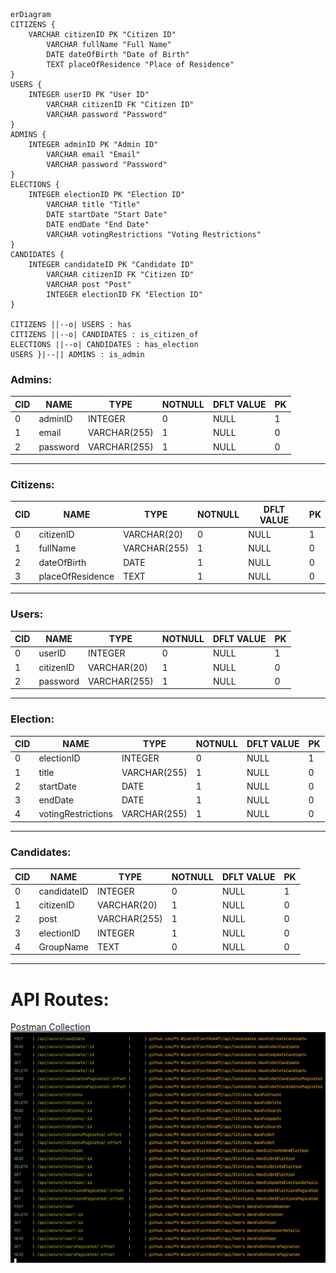 ```mermaid
erDiagram
CITIZENS {
    VARCHAR citizenID PK "Citizen ID"
        VARCHAR fullName "Full Name"
        DATE dateOfBirth "Date of Birth"
        TEXT placeOfResidence "Place of Residence"
}
USERS {
    INTEGER userID PK "User ID"
        VARCHAR citizenID FK "Citizen ID"
        VARCHAR password "Password"
}
ADMINS {
    INTEGER adminID PK "Admin ID"
        VARCHAR email "Email"
        VARCHAR password "Password"
}
ELECTIONS {
    INTEGER electionID PK "Election ID"
        VARCHAR title "Title"
        DATE startDate "Start Date"
        DATE endDate "End Date"
        VARCHAR votingRestrictions "Voting Restrictions"
}
CANDIDATES {
    INTEGER candidateID PK "Candidate ID"
        VARCHAR citizenID FK "Citizen ID"
        VARCHAR post "Post"
        INTEGER electionID FK "Election ID"
}

CITIZENS ||--o| USERS : has
CITIZENS ||--o| CANDIDATES : is_citizen_of
ELECTIONS ||--o| CANDIDATES : has_election
USERS }|--|| ADMINS : is_admin
```

### Admins:

| CID | NAME     | TYPE         | NOTNULL | DFLT VALUE | PK |
| --- | -------- | ------------ | ------- | ---------- | --- |
| 0   | adminID  | INTEGER      | 0       | NULL       | 1   |
| 1   | email    | VARCHAR(255) | 1       | NULL       | 0   |
| 2   | password | VARCHAR(255) | 1       | NULL       | 0   |

---

### Citizens:

| CID | NAME              | TYPE         | NOTNULL | DFLT VALUE | PK |
| --- | ----------------- | ------------ | ------- | ---------- | --- |
| 0   | citizenID         | VARCHAR(20)  | 0       | NULL       | 1   |
| 1   | fullName          | VARCHAR(255) | 1       | NULL       | 0   |
| 2   | dateOfBirth       | DATE         | 1       | NULL       | 0   |
| 3   | placeOfResidence  | TEXT         | 1       | NULL       | 0   |

---

### Users:

| CID | NAME      | TYPE         | NOTNULL | DFLT VALUE | PK |
| --- | --------- | ------------ | ------- | ---------- | --- |
| 0   | userID    | INTEGER      | 0       | NULL       | 1   |
| 1   | citizenID | VARCHAR(20)  | 1       | NULL       | 0   |
| 2   | password  | VARCHAR(255) | 1       | NULL       | 0   |

---

### Election:

| CID | NAME               | TYPE         | NOTNULL | DFLT VALUE | PK |
| --- | ------------------ | ------------ | ------- | ---------- | --- |
| 0   | electionID         | INTEGER      | 0       | NULL       | 1   |
| 1   | title              | VARCHAR(255) | 1       | NULL       | 0   |
| 2   | startDate          | DATE         | 1       | NULL       | 0   |
| 3   | endDate            | DATE         | 1       | NULL       | 0   |
| 4   | votingRestrictions | VARCHAR(255) | 1       | NULL       | 0   |

---

### Candidates:

| CID | NAME        | TYPE         | NOTNULL | DFLT VALUE | PK |
| --- | ----------- | ------------ | ------- | ---------- | --- |
| 0   | candidateID | INTEGER      | 0       | NULL       | 1   |
| 1   | citizenID   | VARCHAR(20)  | 1       | NULL       | 0   |
| 2   | post        | VARCHAR(255) | 1       | NULL       | 0   |
| 3   | electionID  | INTEGER      | 1       | NULL       | 0   |
| 4   | GroupName   | TEXT         | 0       | NULL       | 0   |

---

# API Routes:
[Postman Collection](./rester-export-postman.json)
![routes](./images/routes.png)
